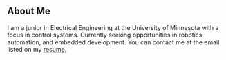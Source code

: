 ## About Me

I am a junior in Electrical Engineering at the University of Minnesota with a focus in control systems.
Currently seeking opportunities in robotics, automation, and embedded development.
You can contact me at the email listed on my [resume.](Julia_Schatz_Resume.pdf)
